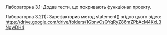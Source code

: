 Лабораторна 3.1: Додав тести, що покривають функціонал проекту.




Лабораторна 3.2(1): Зарефакторив метод statement() згідно цього відео: https://drive.google.com/drive/folders/1GbnvCsQYqRyZ86mZPbAcM4KxL3NgwDH4
